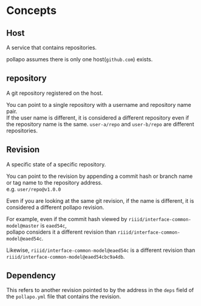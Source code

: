 # Concepts

## Host
A service that contains repositories.

pollapo assumes there is only one host(`github.com`) exists.


## repository
A git repository registered on the host.

You can point to a single repository with a username and repository name pair.\
If the user name is different, it is considered a different repository even if the repository name is the same.
`user-a/repo` and `user-b/repo` are different repositories.


## Revision
A specific state of a specific repository.

You can point to the revision by appending a commit hash or branch name or tag name to the repository address.\
e.g. `user/repo@v1.0.0`

Even if you are looking at the same git revision, if the name is different, it is considered a different pollapo revision.

For example, even if the commit hash viewed by `riiid/interface-common-model@master` is `eaed54c`,\
pollapo considers it a different revision than `riiid/interface-common-model@eaed54c`.

Likewise,
`riiid/interface-common-model@eaed54c` is a different revision than\
`riiid/interface-common-model@eaed54cbc9a4db`.


## Dependency
This refers to another revision pointed to by the address in the `deps` field of the `pollapo.yml` file that contains the revision.
